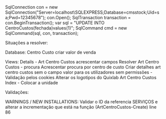 ﻿SqlConnection con = new SqlConnection("Server=localhost\\SQLEXPRESS;Database=cmsstock;Uid=sa;Pwd=12345678");
con.Open();
SqlTransaction transaction = con.BeginTransaction();
var sql = "UPDATE INTO CentroCustos(fechada)values(1)";
SqlCommand cmd = new SqlCommand(sql, con, transaction);


Situações a resolver:

Database:
Centro Custo criar valor de venda

Views:
Details - Art Centro Custos acrescentar campos
Resolver Art Centro Custos - procura
	Acrescentar procura por centro de custo
Criar detalhes art centro custos sem o campo valor para os utilizadores sem permissões - Validação pelos cookies
Alterar os logotipos do Quixlab
Art Centro Custos Index - Colocar a unidade

Validações:


WARNINGS / NEW INSTALLATIONS:
Validar o ID da referencia SERVIÇOS e alterar a incrementação que está na função (ArtCentroCustos-Create) line 86